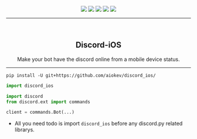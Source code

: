 <div id="top"></div>
<p align="center">
  <img src="https://img.shields.io/github/contributors/keptz/discord_ios.svg?style=for-the-badge"/>
  <img src="https://img.shields.io/github/forks/keptz/discord_ios.svg?style=for-the-badge"/>
  <img src="https://img.shields.io/github/stars/keptz/discord_ios.svg?style=for-the-badge"/>
  <img src="https://img.shields.io/github/issues/keptz/discord_ios.svg?style=for-the-badge"/>
  <img src="https://img.shields.io/github/license/keptz/discord_ios.svg?style=for-the-badge"/>
</p>
  
---------------------------------------
  
<br/>
<div align="center">
  
  <h2 align="center">Discord-iOS</h3>

  <p align="center">
    Make your bot have the discord online from a mobile device status.
  </p>
</div>

---------------------------------------

```
pip install -U git+https://github.com/aiokev/discord_ios/
```

```py
import discord_ios

import discord
from discord.ext import commands

client = commands.Bot(...)
```
- All you need todo is import `discord_ios` before any discord.py related librarys.
